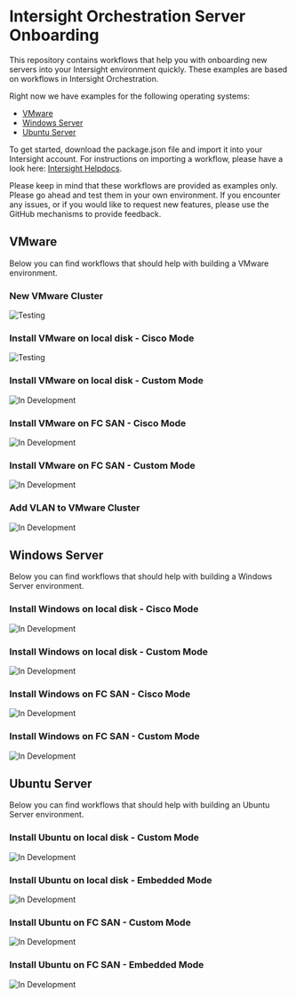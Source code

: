# Intersight Orchestration Server Onboarding

This repository contains workflows that help you with onboarding new servers into your Intersight environment quickly. These examples are based on workflows in Intersight Orchestration.

Right now we have examples for the following operating systems:
* [VMware](#vmware)
* [Windows Server](#windows-server)
* [Ubuntu Server](#ubuntu-server)

To get started, download the package.json file and import it into your Intersight account. For instructions on importing a workflow, please have a look here: [Intersight Helpdocs](https://intersight.com/help/saas/resources/Workflow_Designer#importing_a_workflow).

Please keep in mind that these workflows are provided as examples only. Please go ahead and test them in your own environment. If you encounter any issues, or if you would like to request new features, please use the GitHub mechanisms to provide feedback.

<!---
https://img.shields.io/badge/Status-Ready-green
-->

## VMware
Below you can find workflows that should help with building a VMware environment.

### New VMware Cluster
![Testing](https://img.shields.io/badge/Status-Testing-orange)

### Install VMware on local disk - Cisco Mode
![Testing](https://img.shields.io/badge/Status-Testing-orange)

### Install VMware on local disk - Custom Mode
![In Development](https://img.shields.io/badge/Status-In%20Development-red)

### Install VMware on FC SAN - Cisco Mode
![In Development](https://img.shields.io/badge/Status-In%20Development-red)

### Install VMware on FC SAN - Custom Mode
![In Development](https://img.shields.io/badge/Status-In%20Development-red)

### Add VLAN to VMware Cluster
![In Development](https://img.shields.io/badge/Status-In%20Development-red)


## Windows Server
Below you can find workflows that should help with building a Windows Server environment.

### Install Windows on local disk - Cisco Mode
![In Development](https://img.shields.io/badge/Status-In%20Development-red)

### Install Windows on local disk - Custom Mode
![In Development](https://img.shields.io/badge/Status-In%20Development-red)

### Install Windows on FC SAN - Cisco Mode
![In Development](https://img.shields.io/badge/Status-In%20Development-red)

### Install Windows on FC SAN - Custom Mode
![In Development](https://img.shields.io/badge/Status-In%20Development-red)


## Ubuntu Server
Below you can find workflows that should help with building an Ubuntu Server environment.

### Install Ubuntu on local disk - Custom Mode
![In Development](https://img.shields.io/badge/Status-In%20Development-red)

### Install Ubuntu on local disk - Embedded Mode
![In Development](https://img.shields.io/badge/Status-In%20Development-red)

### Install Ubuntu on FC SAN - Custom Mode
![In Development](https://img.shields.io/badge/Status-In%20Development-red)

### Install Ubuntu on FC SAN - Embedded Mode
![In Development](https://img.shields.io/badge/Status-In%20Development-red)
